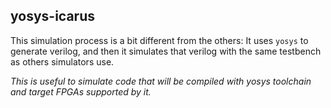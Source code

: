 ## yosys-icarus

This simulation process is a bit different from the others: It uses `yosys` to generate verilog, and then it simulates that verilog with the same testbench as others simulators use. 


*This is useful to simulate code that will be compiled with yosys toolchain and target FPGAs supported by it.*